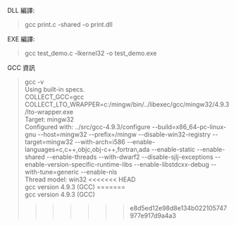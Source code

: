 DLL 編譯:
>gcc print.c -shared -o print.dll

EXE 編譯:
>gcc test_demo.c -lkernel32 -o test_demo.exe

GCC 資訊
>gcc -v
<br>Using built-in specs.
<br>COLLECT_GCC=gcc
<br>COLLECT_LTO_WRAPPER=c:/mingw/bin/../libexec/gcc/mingw32/4.9.3/lto-wrapper.exe
<br>Target: mingw32
<br>Configured with: ../src/gcc-4.9.3/configure --build=x86_64-pc-linux-gnu --host=mingw32 --prefix=/mingw --disable-win32-registry --target=mingw32 --with-arch=i586 --enable-languages=c,c++,objc,obj-c++,fortran,ada --enable-static --enable-shared --enable-threads --with-dwarf2 --disable-sjlj-exceptions --enable-version-specific-runtime-libs --enable-libstdcxx-debug --with-tune=generic --enable-nls
<br>Thread model: win32
<<<<<<< HEAD
<br>gcc version 4.9.3 (GCC)
=======
<br>gcc version 4.9.3 (GCC)
>>>>>>> e8d5ed12e98d8e134b022105747977e917d9a4a3
